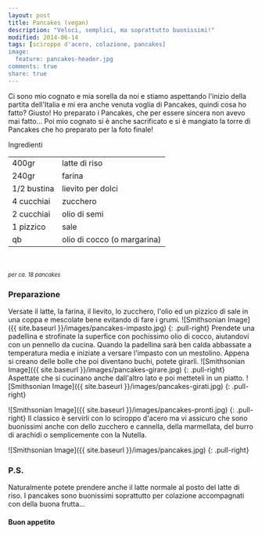 ```yaml
---
layout: post
title: Pancakes (vegan)
description: "Veloci, semplici, ma soprattutto buonissimi!"
modified: 2014-06-14
tags: [sciroppo d'acero, colazione, pancakes]
image:
  feature: pancakes-header.jpg
comments: true
share: true
---
```


Ci sono mio cognato e mia sorella da noi e stiamo aspettando l'inizio della partita dell'Italia e mi era anche venuta voglia di Pancakes, quindi cosa ho fatto? Giusto! Ho preparato i Pancakes, che per essere sincera non avevo mai fatto... Poi mio cognato si è anche sacrificato e si è mangiato la torre di Pancakes che ho preparato per la foto finale!


<div class="ingredients">
  <div class="ingredients-title">Ingredienti</div>
  <table>
    <tbody>
      <tr>
        <td>400gr</td>
        <td>latte di riso</td>
      </tr>
      <tr>
        <td>240gr</td>
        <td>farina</td>
      </tr>
      <tr>
        <td>1/2 bustina</td>
        <td>lievito per dolci</td>
      </tr>
      <tr>
        <td>4 cucchiai</td>
        <td>zucchero</td>
      </tr>
      <tr>
        <td>2 cucchiai</td>
        <td>olio di semi</td>
      </tr>
      <tr>
        <td>1 pizzico</td>
        <td>sale</td>
      </tr>
      <tr>
        <td>qb</td>
        <td>olio di cocco (o margarina)</td>   
      </tr>
    </tbody>
  </table>
  <br></br>
  <i class="pull-right" style="font-size: 80%;">per ca. 18 pancakes</i>
</div>


<h3>
  <font color="grey">
    <i class="icon-cogs"></i>
  </font> Preparazione
</h3>

Versate il latte, la farina, il lievito, lo zucchero, l'olio ed un pizzico di sale in una coppa e mescolate bene evitando di fare i grumi.
![Smithsonian Image]({{ site.baseurl }}/images/pancakes-impasto.jpg)
{: .pull-right}
Prendete una padellina e strofinate la superfice con pochissimo olio di cocco, aiutandovi con un pennello da cucina. Quando la padellina sarà ben calda abbassate a temperatura media e iniziate a versare l'impasto con un mestolino. Appena si creano delle bolle che poi diventano buchi, potete girarli.
![Smithsonian Image]({{ site.baseurl }}/images/pancakes-girare.jpg)
{: .pull-right} 
Aspettate che si cucinano anche dall'altro lato e poi metteteli in un piatto.
![Smithsonian Image]({{ site.baseurl }}/images/pancakes-girati.jpg)
{: .pull-right}

![Smithsonian Image]({{ site.baseurl }}/images/pancakes-pronti.jpg)
{: .pull-right}
Il classico è servirli con lo sciroppo d'acero ma vi assicuro che sono buonissimi anche con dello zucchero e cannella, della marmellata, del burro di arachidi o semplicemente con la Nutella.

![Smithsonian Image]({{ site.baseurl }}/images/pancakes.jpg)
{: .pull-right}

<h3>
  <font color="#FFCC00">
    <i class="icon-lightbulb"></i>
  </font> P.S.
</h3>

Naturalmente potete prendere anche il latte normale al posto del latte di riso. I pancakes sono buonissimi soprattutto per colazione accompagnati con della buona frutta...

<h4>Buon appetito
  <font color="red">
    <i class="icon-smile"></i>
  </font>
</h4>

